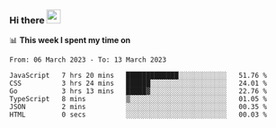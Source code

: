 ### Hi there <a href="https://www.gautamkrishnar.com/"><img src="https://media.giphy.com/media/hvRJCLFzcasrR4ia7z/giphy.gif" width="25px"></a>

📊 **This week I spent my time on**

<!--START_SECTION:waka-->

```text
From: 06 March 2023 - To: 13 March 2023

JavaScript   7 hrs 20 mins   █████████████░░░░░░░░░░░░   51.76 %
CSS          3 hrs 24 mins   ██████░░░░░░░░░░░░░░░░░░░   24.01 %
Go           3 hrs 13 mins   █████▓░░░░░░░░░░░░░░░░░░░   22.76 %
TypeScript   8 mins          ▒░░░░░░░░░░░░░░░░░░░░░░░░   01.05 %
JSON         2 mins          ░░░░░░░░░░░░░░░░░░░░░░░░░   00.35 %
HTML         0 secs          ░░░░░░░░░░░░░░░░░░░░░░░░░   00.03 %
```

<!--END_SECTION:waka-->
